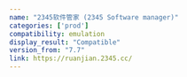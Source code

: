 ```yaml
---
name: "2345软件管家 (2345 Software manager)"
categories: ['prod']
compatibility: emulation
display_result: "Compatible"
version_from: "7.7"
link: https://ruanjian.2345.cc/
---
```

